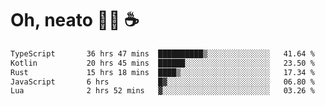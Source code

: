# Oh, neato 🧑‍💻 ☕


<!--START_SECTION:waka-->

```txt
TypeScript       36 hrs 47 mins  ██████████▒░░░░░░░░░░░░░░   41.64 %
Kotlin           20 hrs 45 mins  ██████░░░░░░░░░░░░░░░░░░░   23.50 %
Rust             15 hrs 18 mins  ████▒░░░░░░░░░░░░░░░░░░░░   17.34 %
JavaScript       6 hrs           █▓░░░░░░░░░░░░░░░░░░░░░░░   06.80 %
Lua              2 hrs 52 mins   ▓░░░░░░░░░░░░░░░░░░░░░░░░   03.26 %
```

<!--END_SECTION:waka-->
